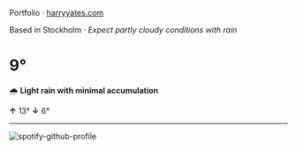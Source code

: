 Portfolio · [harryyates.com](https://harryyates.com)

<!-- WEATHER_START -->
Based in Stockholm · *Expect partly cloudy conditions with rain*

# 9°
🌧️ **Light rain with minimal accumulation**

**↑** 13° **↓** 6°

---
<!-- WEATHER_END -->

<p align="left">
  <a>
    <img src="https://spotify-github-profile.kittinanx.com/api/view?uid=bigbello&cover_image=true&theme=natemoo-re&show_offline=true&background_color=121212&interchange=false&bar_color=53b14f&bar_color_cover=false" alt="spotify-github-profile">
  </a>
</p>